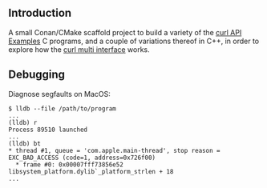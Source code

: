 ## Introduction

A small Conan/CMake scaffold project to build a variety of the [curl API Examples] C programs, and a couple of
variations thereof in C++, in order to explore how the [curl multi interface] works.

[curl API Examples]: https://curl.se/libcurl/c/example.html
[curl multi interface]: https://curl.se/libcurl/c/libcurl-multi.html

## Debugging

Diagnose segfaults on MacOS:

```shell
$ lldb --file /path/to/program
...
(lldb) r
Process 89510 launched
...
(lldb) bt
* thread #1, queue = 'com.apple.main-thread', stop reason = EXC_BAD_ACCESS (code=1, address=0x726f00)
  * frame #0: 0x00007fff73856e52 libsystem_platform.dylib`_platform_strlen + 18
...
```

